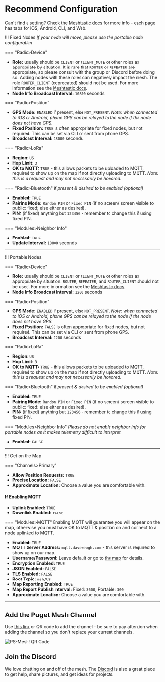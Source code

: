 # Recommend Configuration
Can't find a setting?  Check the [Meshtastic docs](https://meshtastic.org/docs/configuration/) for more info - each page has tabs for iOS, Android, CLI, and Web.

!!! Fixed Nodes
*If your node will move, please use the portable node configuration*

=== "Radio>Device"

* **Role:** usually should be `CLIENT` or `CLIENT_MUTE` or other roles as appropriate by situation. It is rare that `ROUTER` or `REPEATER` are appropriate, so please consult with the group on Discord before doing so.  Adding nodes with these roles can negatively impact the mesh.  The role `ROUTER_CLIENT` (deprecated) should not be used.  For more information see the [Meshtastic docs](https://meshtastic.org/docs/configuration/radio/device/#roles).
* **Node Info Broadcast Interval:** `10800` seconds

=== "Radio>Position"

* **GPS Mode:** `ENABLED` if present, else `NOT_PRESENT`.  *Note: when connected to iOS or Android, phone GPS can be relayed to the node if the node does not have GPS.*
* **Fixed Position:** `TRUE` is often appropriate for fixed nodes, but not required.  This can be set via CLI or sent from phone GPS.
* **Broadcast Interval:** `18000` seconds

=== "Radio>LoRa"

* **Region:** `US`
* **Hop Limit:** `3`
* **OK to MQTT:** `TRUE` - this allows packets to be uploaded to MQTT, required to show up on the map if not directly uploading to MQTT.  *Note: this is a request and may not necessarily be honored.*

=== "Radio>Bluetooth"
*If present & desired to be enabled (optional)*

* **Enabled:** `TRUE`
* **Pairing Mode:** `Random PIN` or `Fixed PIN` (if no screen/ screen visible to public: fixed; else either as desired).
* **PIN:** (if fixed) anything but `123456` - remember to change this if using fixed PIN.

=== "Modules>Neighbor Info"
* **Enabled:** `TRUE`
* **Update Interval:** `18000` seconds

---
!!! Portable Nodes

=== "Radio>Device"
* **Role:** usually should be `CLIENT` or `CLIENT_MUTE` or other roles as appropriate by situation.  `ROUTER`, `REPEATER`, and `ROUTER_CLIENT` should not be used. For more information see the [Meshtastic docs](https://meshtastic.org/docs/configuration/radio/device/#roles).
* **Node Info Broadcast Interval:** `1200` seconds

=== "Radio>Position"

* **GPS Mode:** `ENABLED` if present, else `NOT_PRESENT`.  *Note: when connected to iOS or Android, phone GPS can be relayed to the node if the node does not have GPS.*
* **Fixed Position:** `FALSE` is often appropriate for fixed nodes, but not required.  This can be set via CLI or sent from phone GPS.
* **Broadcast Interval:** `1200` seconds

=== "Radio>LoRa"

* **Region:** `US`
* **Hop Limit:** `3`
* **OK to MQTT:** `TRUE` - this allows packets to be uploaded to MQTT, required to show up on the map if not directly uploading to MQTT.  *Note: this is a request and may not necessarily be honored.*

=== "Radio>Bluetooth"
*If present & desired to be enabled (optional)*

* **Enabled:** `TRUE`
* **Pairing Mode:** `Random PIN` or `Fixed PIN` (if no screen/ screen visible to public: fixed; else either as desired).
* **PIN:** (if fixed) anything but `123456` - remember to change this if using fixed PIN.

=== "Modules>Neighbor Info"
*Please do not enable neighbor info for portable nodes as it makes telemetry difficult to interpret*

* **Enabled:** `FALSE`

---
!!! Get on the Map

=== "Channels>Primary"

* **Allow Position Requests:** `TRUE`
* **Precise Location:** `FALSE`
* **Approximate Location:** Choose a value you are comfortable with.

#### If Enabling MQTT

* **Uplink Enabled:** `TRUE`
* **Downlink Enabled:** `FALSE`

=== "Modules>MQTT"
Enabling MQTT will guarantee you will appear on the map, otherwise you must have OK to MQTT & position on and connect to a node uplinked to MQTT.

* **Enabled:** `TRUE`
* **MQTT Server Address:** `mqtt.davekeogh.com` - this server is required to show up on our map.
* **Username/Password:** Leave default or go to [the map](https://mqtt.davekeogh.com/) for details.
* **Encryption Enabled:** `TRUE`
* **JSON Enabled:** `FALSE`
* **TLS Enabled:** `FALSE`
* **Root Topic:** `msh/US`
* **Map Reporting Enabled:** `TRUE`
* **Map Report Publish Interval:** Fixed: `3600`, Portable: `300`
* **Approximate Location:** Choose a value you are comfortable with.

---

## Add the Puget Mesh Channel
Use [this link](https://meshtastic.org/e/?add=true#CiESEIx68aUDqunRAQuS3a91C60aCFBTLU1lc2ghJQIAAAASDwgBOAFABUgBUB5oAcgGAQ) or QR code to add the channel - be sure to pay attention when adding the channel so you don't replace your current channels.

![PS-Mesh! QR Code](/media/ps-mesh-qr.png)

## Join the Discord
We love chatting on and off of the mesh.  The [Discord](https://discord.gg/ANvUg3AyZt) is also a great place to get help, share pictures, and get ideas for projects.
